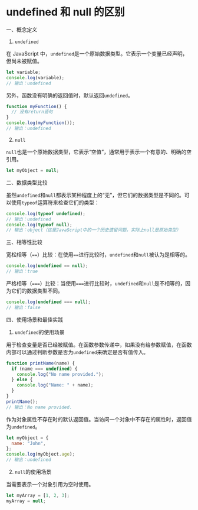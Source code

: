 # undefined 和 null 的区别

一、概念定义

1. `undefined`

在 JavaScript 中，`undefined`是一个原始数据类型。它表示一个变量已经声明，但尚未被赋值。

```javascript
let variable;
console.log(variable);
// 输出：undefined
```

另外，函数没有明确的返回值时，默认返回`undefined`。

```javascript
function myFunction() {
  // 没有return语句
}
console.log(myFunction());
// 输出：undefined
```

2. `null`

`null`也是一个原始数据类型，它表示“空值”，通常用于表示一个有意的、明确的空引用。

```javascript
let myObject = null;
```

二、数据类型比较

虽然`undefined`和`null`都表示某种程度上的“无”，但它们的数据类型是不同的。可以使用`typeof`运算符来检查它们的类型：

```javascript
console.log(typeof undefined);
// 输出：undefined
console.log(typeof null);
// 输出：object（这是JavaScript中的一个历史遗留问题，实际上null是原始类型）
```

三、相等性比较

宽松相等（`==`）比较：在使用`==`进行比较时，`undefined`和`null`被认为是相等的。

```javascript
console.log(undefined == null);
// 输出：true
```

严格相等（`===`）比较：当使用`===`进行比较时，`undefined`和`null`是不相等的，因为它们的数据类型不同。

```javascript
console.log(undefined === null);
// 输出：false
```

四、使用场景和最佳实践

1. `undefined`的使用场景

用于检查变量是否已经被赋值。在函数参数传递中，如果没有给参数赋值，在函数内部可以通过判断参数是否为`undefined`来确定是否有值传入。

```javascript
function printName(name) {
  if (name === undefined) {
    console.log("No name provided.");
  } else {
    console.log("Name: " + name);
  }
}
printName();
// 输出：No name provided.
```

作为对象属性不存在时的默认返回值。当访问一个对象中不存在的属性时，返回值为`undefined`。

```javascript
let myObject = {
  name: "John",
};
console.log(myObject.age);
// 输出：undefined
```

2. `null`的使用场景

当需要表示一个对象引用为空时使用。

```javascript
let myArray = [1, 2, 3];
myArray = null;
```
